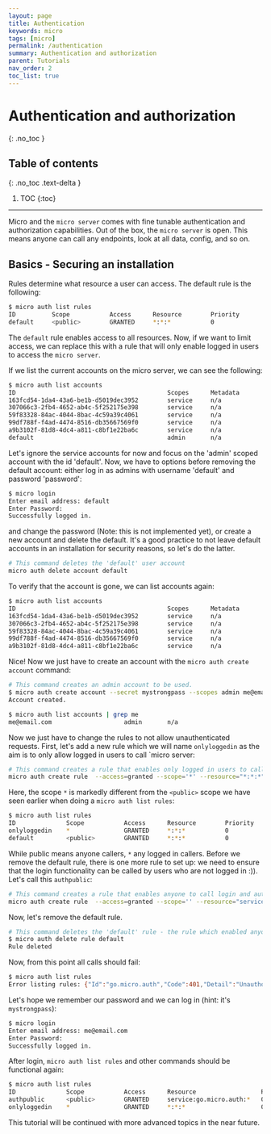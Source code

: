 ```yaml
---
layout: page
title: Authentication
keywords: micro
tags: [micro]
permalink: /authentication
summary: Authentication and authorization
parent: Tutorials
nav_order: 2
toc_list: true
---
```


# Authentication and authorization
{: .no_toc }

## Table of contents
{: .no_toc .text-delta }

1. TOC
{:toc}
---

Micro and the `micro server` comes with fine tunable authentication and authorization capabilities.
Out of the box, the `micro server` is open. This means anyone can call any endpoints, look at all data, config, and so on.

## Basics - Securing an installation

Rules determine what resource a user can access. The default rule is the following:

```sh
$ micro auth list rules
ID          Scope           Access      Resource        Priority
default     <public>        GRANTED     *:*:*           0
```

The `default` rule enables access to all resources. Now, if we want to limit access, we can replace this with a rule
that will only enable logged in users to access the `micro server`.

If we list the current accounts on the micro server, we can see the following:

```sh
$ micro auth list accounts
ID                                          Scopes      Metadata
163fcd54-1da4-43a6-be1b-d5019dec3952        service     n/a
307066c3-2fb4-4652-ab4c-5f252175e398        service     n/a
59f83328-84ac-4044-8bac-4c59a39c4061        service     n/a
99df788f-f4ad-4474-8516-db35667569f0        service     n/a
a9b3102f-81d8-4dc4-a811-c8bf1e22ba6c        service     n/a
default                                     admin       n/a
```

Let's ignore the service accounts for now and focus on the 'admin' scoped account with the id 'default'.
Now, we have to options before removing the default account: either log in as admins with username 'default' and password 'password':

```sh
$ micro login
Enter email address: default
Enter Password: 
Successfully logged in.
```

and change the password (Note: this is not implemented yet), or create a new account and delete the default. It's a good practice to not leave default accounts in an installation for security reasons, so let's do the latter.

```sh
# This command deletes the 'default' user account
micro auth delete account default
```

To verify that the account is gone, we can list accounts again:

```sh
$ micro auth list accounts
ID                                          Scopes      Metadata
163fcd54-1da4-43a6-be1b-d5019dec3952        service     n/a
307066c3-2fb4-4652-ab4c-5f252175e398        service     n/a
59f83328-84ac-4044-8bac-4c59a39c4061        service     n/a
99df788f-f4ad-4474-8516-db35667569f0        service     n/a
a9b3102f-81d8-4dc4-a811-c8bf1e22ba6c        service     n/a
```

Nice! Now we just have to create an account with the `micro auth create account` command:

```sh
# This command creates an admin account to be used.
$ micro auth create account --secret mystrongpass --scopes admin me@email.com
Account created.
```

```sh
$ micro auth list accounts | grep me
me@email.com					admin		n/a
```

Now we just have to change the rules to not allow unauthenticated requests. First, let's add a new rule which we will name `onlyloggedin` as the aim is to only allow
logged in users to call `micro server:

```sh
# This command creates a rule that enables only logged in users to call the micro server
micro auth create rule  --access=granted --scope='*' --resource="*:*:*" onlyloggedin
```

Here, the scope `*` is markedly different from the `<public>` scope we have seen earlier when doing a `micro auth list rules`:

```sh
$ micro auth list rules
ID			    Scope			Access		Resource		Priority
onlyloggedin	*			    GRANTED		*:*:*			0
default			<public>		GRANTED		*:*:*			0
```

While public means anyone callers, `*` any logged in callers. Before we remove the default rule, there is one more rule to set up: we need to ensure that
the login functionality can be called by users who are not logged in :)). Let's call this `authpublic`:

```sh
# This command creates a rule that enables anyone to call login and auth related endpoints
micro auth create rule  --access=granted --scope='' --resource="service:go.micro.auth:*" authpublic
```

Now, let's remove the default rule.

```sh
# This command deletes the 'default' rule - the rule which enabled anyone to call the 'micro server'.
$ micro auth delete rule default
Rule deleted
```

Now, from this point all calls should fail:

```sh
$ micro auth list rules
Error listing rules: {"Id":"go.micro.auth","Code":401,"Detail":"Unauthorized call made to go.micro.auth:Rules.List","Status":"Unauthorized"}
```

Let's hope we remember our password and we can log in (hint: it's `mystrongpass`):

```sh
$ micro login
Enter email address: me@email.com
Enter Password: 
Successfully logged in.
```

After login, `micro auth list rules` and other commands should be functional again:

```sh
$ micro auth list rules
ID              Scope           Access      Resource                  Priority
authpublic      <public>        GRANTED     service:go.micro.auth:*   0
onlyloggedin    *               GRANTED     *:*:*                     0
```

This tutorial will be continued with more advanced topics in the near future.